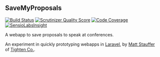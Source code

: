 ## SaveMyProposals

[![Build Status](https://travis-ci.org/mattstauffer/savemyproposals.png?branch=master)](http://travis-ci.org/mattstauffer/savemyproposals)
[![Scrutinizer Quality Score](https://scrutinizer-ci.com/g/mattstauffer/savemyproposals/badges/quality-score.png?b=master)](https://scrutinizer-ci.com/g/mattstauffer/savemyproposals/)
[![Code Coverage](https://scrutinizer-ci.com/g/mattstauffer/savemyproposals/badges/coverage.png?b=master)](https://scrutinizer-ci.com/g/mattstauffer/savemyproposals/)
 [![SensioLabsInsight](https://insight.sensiolabs.com/projects/e0d5d507-de6a-4644-bf74-e5fed3b7c228/mini.png)](https://insight.sensiolabs.com/projects/e0d5d507-de6a-4644-bf74-e5fed3b7c228)

A webapp to save proposals to speak at conferences.

An experiment in quickly prototyping webapps in [Laravel](http://laravel.com), by [Matt Stauffer](http://mattstauffer.co/) of [Tighten Co.](http://tighten.co/).
